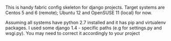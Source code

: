 This is handy fabric config skeleton for django projects.
Target systems are Centos 5 and 6 (remote); Ubuntu 12 and OpenSUSE 11 (local) for now.

Assuming all systems have python 2.7 installed and it has pip and virtualenv packages.
I used some django 1.4 - specific paths (e.g for settings.py and wsgi.py). You may need to correct it accordingly
to your project